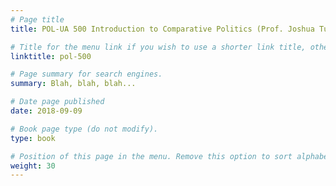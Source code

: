 ```yaml
---
# Page title
title: POL-UA 500 Introduction to Comparative Politics (Prof. Joshua Tucker)

# Title for the menu link if you wish to use a shorter link title, otherwise remove this option.
linktitle: pol-500

# Page summary for search engines.
summary: Blah, blah, blah...

# Date page published
date: 2018-09-09

# Book page type (do not modify).
type: book

# Position of this page in the menu. Remove this option to sort alphabetically.
weight: 30
---
```

